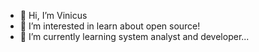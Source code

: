 - 👋 Hi, I’m Vinicus
- 👀 I’m interested in learn about open source!
- 🌱 I’m currently learning system analyst and developer...



<!---
vinemx02/vinemx02 is a ✨ special ✨ repository because its `README.md` (this file) appears on your GitHub profile.
You can click the Preview link to take a look at your changes.
--->
